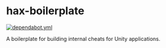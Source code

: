 # hax-boilerplate

[![dependabot.yml](https://github.com/winstxnhdw/hax-boilerplate/actions/workflows/dependabot.yml/badge.svg)](https://github.com/winstxnhdw/hax-boilerplate/actions/workflows/dependabot.yml)

A boilerplate for building internal cheats for Unity applications.
